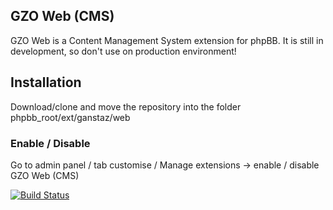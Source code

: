 ## GZO Web (CMS)
GZO Web is a Content Management System extension for phpBB. It is still in development, so don't use on production environment!

## Installation
Download/clone and move the repository into the folder phpbb_root/ext/ganstaz/web

### Enable / Disable
Go to admin panel / tab customise / Manage extensions -> enable / disable GZO Web (CMS)

[![Build Status](https://github.com/GanstaZ/web/workflows/Tests/badge.svg)](https://github.com/GanstaZ/web)
